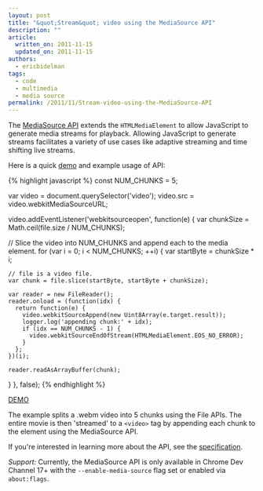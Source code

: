 ```yaml
---
layout: post
title: "&quot;Stream&quot; video using the MediaSource API"
description: ""
article:
  written_on: 2011-11-15
  updated_on: 2011-11-15
authors:
  - ericbidelman
tags:
  - code
  - multimedia
  - media source
permalink: /2011/11/Stream-video-using-the-MediaSource-API
---
```

The [MediaSource API](http://html5-mediasource-api.googlecode.com/svn/trunk/draft-spec/mediasource-draft-spec.html) extends the `HTMLMediaElement` to allow JavaScript to generate media streams for playback. Allowing JavaScript to generate streams facilitates a variety of use cases like adaptive streaming and time shifting live streams.

Here is a quick [demo](http://html5-demos.appspot.com/static/media-source.html) and example usage of API:

{% highlight javascript %}
const NUM_CHUNKS = 5;

var video = document.querySelector('video');
video.src = video.webkitMediaSourceURL;

video.addEventListener('webkitsourceopen', function(e) {
  var chunkSize = Math.ceil(file.size / NUM_CHUNKS);

  // Slice the video into NUM_CHUNKS and append each to the media element.
  for (var i = 0; i < NUM_CHUNKS; ++i) {
    var startByte = chunkSize * i;

    // file is a video file.
    var chunk = file.slice(startByte, startByte + chunkSize);

    var reader = new FileReader();
    reader.onload = (function(idx) {
      return function(e) {
        video.webkitSourceAppend(new Uint8Array(e.target.result));
        logger.log('appending chunk:' + idx);
        if (idx == NUM_CHUNKS - 1) {
          video.webkitSourceEndOfStream(HTMLMediaElement.EOS_NO_ERROR);
        }
      };
    })(i);

    reader.readAsArrayBuffer(chunk);
  }
}, false);
{% endhighlight %}

[DEMO](http://html5-demos.appspot.com/static/media-source.html)

The example splits a .webm video into 5 chunks using the File APIs. The entire movie is then 'streamed' to a `<video>` tag by appending each chunk to the element using the MediaSource API.

If you're interested in learning more about the API, see the [specification](http://html5-mediasource-api.googlecode.com/svn/trunk/draft-spec/mediasource-draft-spec.html).

*Support:* Currently, the MediaSource API is only available in Chrome Dev Channel 17+ with the `--enable-media-source` flag set or enabled via `about:flags`.
